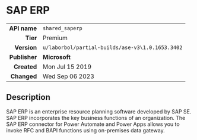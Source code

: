 # SAP ERP
| | |
|-:|-|
|**API name**|`shared_saperp`|
|**Tier**|Premium|
|**Version**|`u/laborbol/partial-builds/ase-v3\1.0.1653.3402`|
|**Publisher**|**Microsoft**|
|**Created**|Mon Jul 15 2019|
|**Changed**|Wed Sep 06 2023|

## Description
SAP ERP is an enterprise resource planning software developed by SAP SE. SAP ERP incorporates the key business functions of an organization. The SAP ERP connector for Power Automate and Power Apps allows you to invoke RFC and BAPI functions using on-premises data gateway.
